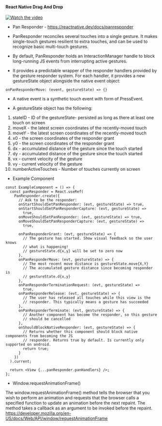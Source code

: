 #### React Native Drag And Drop

[![Watch the video](https://i.imgur.com/WEoIzr8.png)](https://i.imgur.com/kOvdB6b.mp4)

* Pan Responder - https://reactnative.dev/docs/panresponder

* PanResponder reconciles several touches into a single gesture. It makes single-touch gestures resilient to extra touches, and can be used to recognize basic multi-touch gestures.

* By default, PanResponder holds an InteractionManager handle to block long-running JS events from interrupting active gestures.

* It provides a predictable wrapper of the responder handlers provided by the gesture responder system. For each handler, it provides a new gestureState object alongside the native event object:

```
onPanResponderMove: (event, gestureState) => {}
```

* A native event is a synthetic touch event with form of PressEvent.

* A gestureState object has the following:

1. stateID - ID of the gestureState- persisted as long as there at least one touch on screen
2. moveX - the latest screen coordinates of the recently-moved touch
3. moveY - the latest screen coordinates of the recently-moved touch
4. x0 - the screen coordinates of the responder grant
5. y0 - the screen coordinates of the responder grant
6. dx - accumulated distance of the gesture since the touch started
7. dy - accumulated distance of the gesture since the touch started
8. vx - current velocity of the gesture
9. vy - current velocity of the gesture
10. numberActiveTouches - Number of touches currently on screen

* Example Component
```
const ExampleComponent = () => {
  const panResponder = React.useRef(
    PanResponder.create({
      // Ask to be the responder:
      onStartShouldSetPanResponder: (evt, gestureState) => true,
      onStartShouldSetPanResponderCapture: (evt, gestureState) =>
        true,
      onMoveShouldSetPanResponder: (evt, gestureState) => true,
      onMoveShouldSetPanResponderCapture: (evt, gestureState) =>
        true,

      onPanResponderGrant: (evt, gestureState) => {
        // The gesture has started. Show visual feedback so the user knows
        // what is happening!
        // gestureState.d{x,y} will be set to zero now
      },
      onPanResponderMove: (evt, gestureState) => {
        // The most recent move distance is gestureState.move{X,Y}
        // The accumulated gesture distance since becoming responder is
        // gestureState.d{x,y}
      },
      onPanResponderTerminationRequest: (evt, gestureState) =>
        true,
      onPanResponderRelease: (evt, gestureState) => {
        // The user has released all touches while this view is the
        // responder. This typically means a gesture has succeeded
      },
      onPanResponderTerminate: (evt, gestureState) => {
        // Another component has become the responder, so this gesture
        // should be cancelled
      },
      onShouldBlockNativeResponder: (evt, gestureState) => {
        // Returns whether this component should block native components from becoming the JS
        // responder. Returns true by default. Is currently only supported on android.
        return true;
      }
    })
  ).current;

  return <View {...panResponder.panHandlers} />;
};
```

* Window.requestAnimationFrame()

The window.requestAnimationFrame() method tells the browser that you wish to perform an animation and requests that the browser calls a specified function to update an animation before the next repaint. The method takes a callback as an argument to be invoked before the repaint. https://developer.mozilla.org/en-US/docs/Web/API/window/requestAnimationFrame